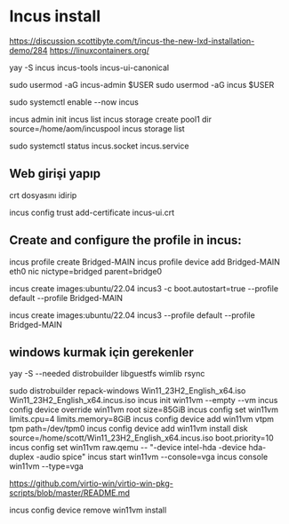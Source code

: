 # Incus install

https://discussion.scottibyte.com/t/incus-the-new-lxd-installation-demo/284
https://linuxcontainers.org/


yay -S incus incus-tools incus-ui-canonical

sudo usermod -aG incus-admin $USER
sudo usermod -aG incus $USER

sudo systemctl enable --now incus

incus admin init
incus list
incus storage create pool1 dir source=/home/aom/incuspool
incus storage list

 sudo systemctl status incus.socket incus.service

## Web girişi yapıp 
crt dosyasını idirip

incus config trust add-certificate incus-ui.crt

## Create and configure the profile in incus:
incus profile create Bridged-MAIN
incus profile device add Bridged-MAIN eth0 nic nictype=bridged parent=bridge0

incus create images:ubuntu/22.04 incus3 -c boot.autostart=true --profile default --profile Bridged-MAIN

incus create images:ubuntu/22.04 incus3 --profile default --profile Bridged-MAIN


## windows kurmak için gerekenler 
yay -S --needed distrobuilder libguestfs wimlib rsync 

sudo distrobuilder repack-windows Win11_23H2_English_x64.iso Win11_23H2_English_x64.incus.iso
incus init win11vm --empty --vm
incus config device override win11vm root size=85GiB
incus config set win11vm limits.cpu=4 limits.memory=8GiB
incus config device add win11vm vtpm tpm path=/dev/tpm0
incus config device add win11vm install disk source=/home/scott/Win11_23H2_English_x64.incus.iso boot.priority=10
incus config set win11vm raw.qemu -- "-device intel-hda -device hda-duplex -audio spice"
incus start win11vm --console=vga
incus console win11vm --type=vga


https://github.com/virtio-win/virtio-win-pkg-scripts/blob/master/README.md

incus config device remove win11vm install













